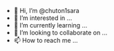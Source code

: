 - 👋 Hi, I’m @chuton1sara
- 👀 I’m interested in ...
- 🌱 I’m currently learning ...
- 💞️ I’m looking to collaborate on ...
- 📫 How to reach me ...

<!---
chuton1sara/chuton1sara is a ✨ special ✨ repository because its `README.md` (this file) appears on your GitHub profile.
You can click the Preview link to take a look at your changes.
--->
